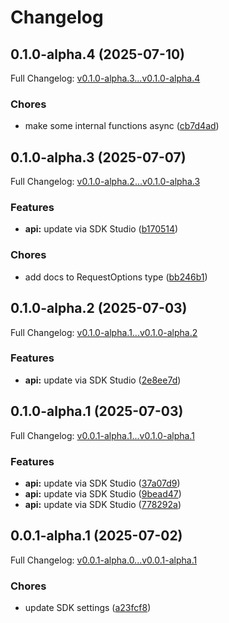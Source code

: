 # Changelog

## 0.1.0-alpha.4 (2025-07-10)

Full Changelog: [v0.1.0-alpha.3...v0.1.0-alpha.4](https://github.com/segphault/promptline-typescript/compare/v0.1.0-alpha.3...v0.1.0-alpha.4)

### Chores

* make some internal functions async ([cb7d4ad](https://github.com/segphault/promptline-typescript/commit/cb7d4ada1d6dc1e197e4fadaa78c03784b24a445))

## 0.1.0-alpha.3 (2025-07-07)

Full Changelog: [v0.1.0-alpha.2...v0.1.0-alpha.3](https://github.com/segphault/promptline-typescript/compare/v0.1.0-alpha.2...v0.1.0-alpha.3)

### Features

* **api:** update via SDK Studio ([b170514](https://github.com/segphault/promptline-typescript/commit/b170514007796fcedcc6522a37a22c3fa058bdc1))


### Chores

* add docs to RequestOptions type ([bb246b1](https://github.com/segphault/promptline-typescript/commit/bb246b1a22c7acb13e54e9d4c08f06976b28c3d8))

## 0.1.0-alpha.2 (2025-07-03)

Full Changelog: [v0.1.0-alpha.1...v0.1.0-alpha.2](https://github.com/segphault/promptline-typescript/compare/v0.1.0-alpha.1...v0.1.0-alpha.2)

### Features

* **api:** update via SDK Studio ([2e8ee7d](https://github.com/segphault/promptline-typescript/commit/2e8ee7dce8b1f40abc95c60bad0308a410bb9dc3))

## 0.1.0-alpha.1 (2025-07-03)

Full Changelog: [v0.0.1-alpha.1...v0.1.0-alpha.1](https://github.com/segphault/promptline-typescript/compare/v0.0.1-alpha.1...v0.1.0-alpha.1)

### Features

* **api:** update via SDK Studio ([37a07d9](https://github.com/segphault/promptline-typescript/commit/37a07d916492c8a41291e67e6dcaa7dc2b5cf6ef))
* **api:** update via SDK Studio ([9bead47](https://github.com/segphault/promptline-typescript/commit/9bead470bab576302e90147ba27f03fa68eab4c0))
* **api:** update via SDK Studio ([778292a](https://github.com/segphault/promptline-typescript/commit/778292a76ca700bef3a56a0cd16771dc05eaa418))

## 0.0.1-alpha.1 (2025-07-02)

Full Changelog: [v0.0.1-alpha.0...v0.0.1-alpha.1](https://github.com/segphault/promptline-typescript/compare/v0.0.1-alpha.0...v0.0.1-alpha.1)

### Chores

* update SDK settings ([a23fcf8](https://github.com/segphault/promptline-typescript/commit/a23fcf81dec5e1828d2908160d29f8c57dfc543d))
